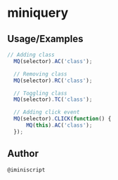 # miniquery


## Usage/Examples

```javascript
// Adding class
  MQ(selector).AC('class');

  // Removing class
  MQ(selector).RC('class');

  // Toggling class
  MQ(selector).TC('class');

  // Adding click event
  MQ(selector).CLICK(function() {
      MQ(this).AC('class');
  });
```


## Author

```
@iminiscript

